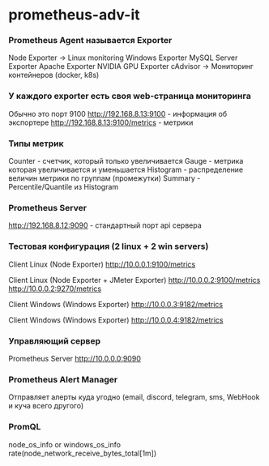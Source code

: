 # prometheus-adv-it

### Prometheus Agent называется Exporter

Node Exporter -> Linux monitoring
Windows Exporter
MySQL Server Exporter
Apache Exporter
NVIDIA GPU Exporter
cAdvisor -> Мониторинг контейнеров (docker, k8s)

### У каждого exporter есть своя web-страница мониторинга

Обычно это порт 9100
http://192.168.8.13:9100 - информация об экспортере
http://192.168.8.13:9100/metrics - метрики

### Типы метрик
Counter - счетчик, который только увеличивается
Gauge - метрика которая увеличивается и уменьшается
Histogram - распределение величин метрики по группам (промежутки)
Summary - Percentile/Quantile из Histogram

### Prometheus Server
http://192.168.8.12:9090 - стандартный порт api сервера

### Тестовая конфигурация (2 linux + 2 win servers)
Client Linux (Node Exporter)
http://10.0.0.1:9100/metrics


Client Linux (Node Exporter + JMeter Exporter)
http://10.0.0.2:9100/metrics
http://10.0.0.2:9270/metrics

Client Windows (Windows Exporter)
http://10.0.0.3:9182/metrics

Client Windows (Windows Exporter)
http://10.0.0.4:9182/metrics

### Управляющий сервер
Prometheus Server
http://10.0.0.0:9090

### Prometheus Alert Manager
Отправляет алерты куда угодно (email, discord, telegram, sms, WebHook и куча всего другого)

### PromQL
node_os_info or windows_os_info
rate(node_network_receive_bytes_total[1m])
